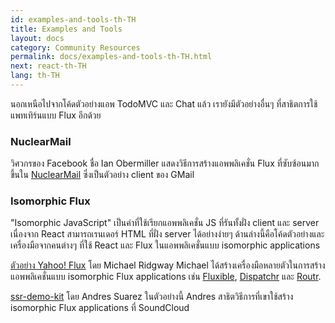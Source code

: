 ```yaml
---
id: examples-and-tools-th-TH
title: Examples and Tools
layout: docs
category: Community Resources
permalink: docs/examples-and-tools-th-TH.html
next: react-th-TH
lang: th-TH
---
```


นอกเหนือไปจากโค้ดตัวอย่างแอพ TodoMVC และ Chat แล้ว เรายังมีตัวอย่างอื่นๆ ที่สาธิตการใช้แพทเทิร์นแบบ Flux อีกด้วย

### NuclearMail

วิศวกรของ ​Facebook ชื่อ Ian Obermiller แสดงวิธีการสร้างแอพพลิเคชั่น Flux ที่ซับซ้อนมากขึ้นใน [NuclearMail](https://github.com/ianobermiller/nuclearmail) ซึ่งเป็นตัวอย่าง client ของ GMail

### Isomorphic Flux

"Isomorphic JavaScript" เป็นคำที่ใช้เรียกแอพพลิเคชั่น JS ที่รันทั้งฝั่ง client และ server เนื่องจาก React สามารถเรนเดอร์ HTML ที่ฝั่ง server ได้อย่างง่ายๆ ด้านล่างนี้คือโค้ดตัวอย่างและเครื่องมือจากคนต่างๆ ที่ใช้ React และ Flux ในแอพพลิเคชั่นแบบ isomorphic applications

[ตัวอย่าง Yahoo! Flux](https://github.com/yahoo/flux-examples) โดย Michael Ridgway  Michael ได้สร้างเครื่องมือหลายตัวในการสร้างแอพพลิเคชั่นแบบ isomorphic Flux applications เช่น [Fluxible](https://github.com/yahoo/fluxible), [Dispatchr](https://github.com/yahoo/dispatchr) และ [Routr](https://github.com/yahoo/routr).

[ssr-demo-kit](https://github.com/zertosh/ssr-demo-kit) โดย Andres Suarez  ในตัวอย่างนี้ Andres สาธิตวิธีการที่เขาใช้สร้าง isomorphic Flux applications ที่ SoundCloud
